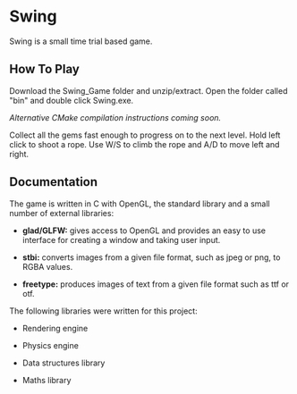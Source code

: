 # Swing

Swing is a small time trial based game.

## How To Play

Download the Swing_Game folder and unzip/extract.  Open the folder called "bin" and double click Swing.exe.

*Alternative CMake compilation instructions coming soon.*

Collect all the gems fast enough to progress on to the next level.  Hold left click to shoot a rope.  Use W/S to climb the rope and A/D to move left and right.

## Documentation

The game is written in C with OpenGL, the standard library and a small number of external libraries:

 - **glad/GLFW:** gives access to OpenGL and provides an easy to use interface for creating a window and taking user input.

 - **stbi:** converts images from a given file format, such as jpeg or png, to RGBA values.

 - **freetype:** produces images of text from a given file format such as ttf or otf.

The following libraries were written for this project:

 - Rendering engine

 - Physics engine

 - Data structures library

 - Maths library
 